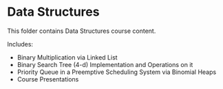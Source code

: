 # Data Structures

This folder contains Data Structures course content.

Includes:

- Binary Multiplication via Linked List
- Binary Search Tree (4-d) Implementation and Operations on it
- Priority Queue in a Preemptive Scheduling System via Binomial Heaps
- Course Presentations
